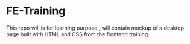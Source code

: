# FE-Training
This repo will is for learning purpose , will contain mockup of a desktop page built with HTML and CSS from the frontend training.
